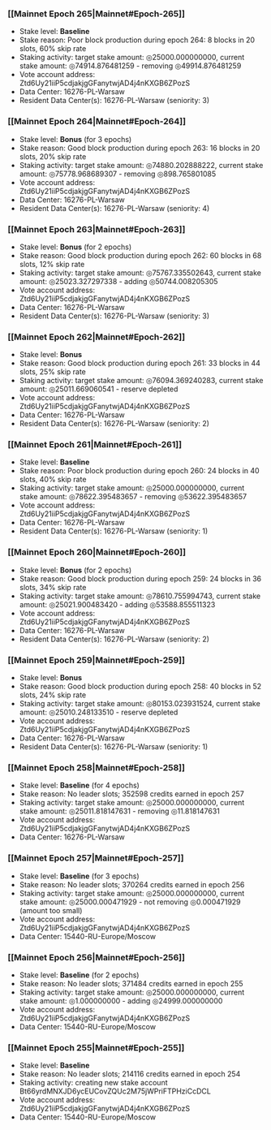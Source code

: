 ### [[Mainnet Epoch 265|Mainnet#Epoch-265]]
* Stake level: **Baseline**
* Stake reason: Poor block production during epoch 264: 8 blocks in 20 slots, 60% skip rate
* Staking activity: target stake amount: ◎25000.000000000, current stake amount: ◎74914.876481259 - removing ◎49914.876481259
* Vote account address: Ztd6Uy21iiP5cdjakjgGFanytwjAD4j4nKXGB6ZPozS
* Data Center: 16276-PL-Warsaw
* Resident Data Center(s): 16276-PL-Warsaw (seniority: 3)
### [[Mainnet Epoch 264|Mainnet#Epoch-264]]
* Stake level: **Bonus** (for 3 epochs)
* Stake reason: Good block production during epoch 263: 16 blocks in 20 slots, 20% skip rate
* Staking activity: target stake amount: ◎74880.202888222, current stake amount: ◎75778.968689307 - removing ◎898.765801085
* Vote account address: Ztd6Uy21iiP5cdjakjgGFanytwjAD4j4nKXGB6ZPozS
* Data Center: 16276-PL-Warsaw
* Resident Data Center(s): 16276-PL-Warsaw (seniority: 4)
### [[Mainnet Epoch 263|Mainnet#Epoch-263]]
* Stake level: **Bonus** (for 2 epochs)
* Stake reason: Good block production during epoch 262: 60 blocks in 68 slots, 12% skip rate
* Staking activity: target stake amount: ◎75767.335502643, current stake amount: ◎25023.327297338 - adding ◎50744.008205305
* Vote account address: Ztd6Uy21iiP5cdjakjgGFanytwjAD4j4nKXGB6ZPozS
* Data Center: 16276-PL-Warsaw
* Resident Data Center(s): 16276-PL-Warsaw (seniority: 3)
### [[Mainnet Epoch 262|Mainnet#Epoch-262]]
* Stake level: **Bonus**
* Stake reason: Good block production during epoch 261: 33 blocks in 44 slots, 25% skip rate
* Staking activity: target stake amount: ◎76094.369240283, current stake amount: ◎25011.669060541 - reserve depleted
* Vote account address: Ztd6Uy21iiP5cdjakjgGFanytwjAD4j4nKXGB6ZPozS
* Data Center: 16276-PL-Warsaw
* Resident Data Center(s): 16276-PL-Warsaw (seniority: 2)
### [[Mainnet Epoch 261|Mainnet#Epoch-261]]
* Stake level: **Baseline**
* Stake reason: Poor block production during epoch 260: 24 blocks in 40 slots, 40% skip rate
* Staking activity: target stake amount: ◎25000.000000000, current stake amount: ◎78622.395483657 - removing ◎53622.395483657
* Vote account address: Ztd6Uy21iiP5cdjakjgGFanytwjAD4j4nKXGB6ZPozS
* Data Center: 16276-PL-Warsaw
* Resident Data Center(s): 16276-PL-Warsaw (seniority: 1)
### [[Mainnet Epoch 260|Mainnet#Epoch-260]]
* Stake level: **Bonus** (for 2 epochs)
* Stake reason: Good block production during epoch 259: 24 blocks in 36 slots, 34% skip rate
* Staking activity: target stake amount: ◎78610.755994743, current stake amount: ◎25021.900483420 - adding ◎53588.855511323
* Vote account address: Ztd6Uy21iiP5cdjakjgGFanytwjAD4j4nKXGB6ZPozS
* Data Center: 16276-PL-Warsaw
* Resident Data Center(s): 16276-PL-Warsaw (seniority: 2)
### [[Mainnet Epoch 259|Mainnet#Epoch-259]]
* Stake level: **Bonus**
* Stake reason: Good block production during epoch 258: 40 blocks in 52 slots, 24% skip rate
* Staking activity: target stake amount: ◎80153.023931524, current stake amount: ◎25010.248133510 - reserve depleted
* Vote account address: Ztd6Uy21iiP5cdjakjgGFanytwjAD4j4nKXGB6ZPozS
* Data Center: 16276-PL-Warsaw
* Resident Data Center(s): 16276-PL-Warsaw (seniority: 1)
### [[Mainnet Epoch 258|Mainnet#Epoch-258]]
* Stake level: **Baseline** (for 4 epochs)
* Stake reason: No leader slots; 352598 credits earned in epoch 257
* Staking activity: target stake amount: ◎25000.000000000, current stake amount: ◎25011.818147631 - removing ◎11.818147631
* Vote account address: Ztd6Uy21iiP5cdjakjgGFanytwjAD4j4nKXGB6ZPozS
* Data Center: 16276-PL-Warsaw
### [[Mainnet Epoch 257|Mainnet#Epoch-257]]
* Stake level: **Baseline** (for 3 epochs)
* Stake reason: No leader slots; 370264 credits earned in epoch 256
* Staking activity: target stake amount: ◎25000.000000000, current stake amount: ◎25000.000471929 - not removing ◎0.000471929 (amount too small)
* Vote account address: Ztd6Uy21iiP5cdjakjgGFanytwjAD4j4nKXGB6ZPozS
* Data Center: 15440-RU-Europe/Moscow
### [[Mainnet Epoch 256|Mainnet#Epoch-256]]
* Stake level: **Baseline** (for 2 epochs)
* Stake reason: No leader slots; 371484 credits earned in epoch 255
* Staking activity: target stake amount: ◎25000.000000000, current stake amount: ◎1.000000000 - adding ◎24999.000000000
* Vote account address: Ztd6Uy21iiP5cdjakjgGFanytwjAD4j4nKXGB6ZPozS
* Data Center: 15440-RU-Europe/Moscow
### [[Mainnet Epoch 255|Mainnet#Epoch-255]]
* Stake level: **Baseline**
* Stake reason: No leader slots; 214116 credits earned in epoch 254
* Staking activity: creating new stake account Bt66yrdMNXJD6ycEUCovZQUc2M75jWPriFTPHziCcDCL
* Vote account address: Ztd6Uy21iiP5cdjakjgGFanytwjAD4j4nKXGB6ZPozS
* Data Center: 15440-RU-Europe/Moscow